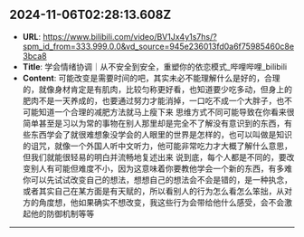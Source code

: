 
  ## 2024-11-06T02:28:13.608Z
  
  - **URL**: https://www.bilibili.com/video/BV1Jx4y1s7hs/?spm_id_from=333.999.0.0&vd_source=945e236013fd0a6f75985460c8e3bca8
  - **Title**: 学会情绪协调｜从不安全到安全，重塑你的依恋模式_哔哩哔哩_bilibili
  - **Content**: 可能改变是需要时间的吧，其实未必不能理解什么是好的，合理的，就像身材肯定是有肌肉，比较匀称更好看，也知道要少吃多动，但身上的肥肉不是一天养成的，也要通过努力才能消掉，一口吃不成一个大胖子，也不可能知道一个合理的减肥方法就马上瘦下来 思维方式不同可能导致在你看来很简单甚至是习以为常的事物在别人那里却是完全不了解没有意识到的东西，有些东西学会了就很难想象没学会的人眼里的世界是怎样的，也可以叫做是知识的诅咒，就像一个外国人听中文听力，他可能非常吃力才大概了解什么意思，但我们就能很轻易的明白并流畅地复述出来 说到底，每个人都是不同的，要改变别人有可能但难度不小，因为这意味着你要教他学会一个新的东西，有多难你可以先试试改变自己的想法，想想自己的想法会不会是错的，是一种执念，或者其实自己在某方面是有天赋的，所以看别人的行为怎么看怎么笨拙，从对方的角度想，他如果确实不想改变，我这些行为会带给他什么感受，会不会激起他的防御机制等等
  
  
  ---
  